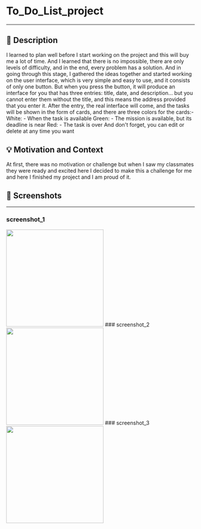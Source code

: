 # To_Do_List_project
---
<!--- <OWNER> AlmohaimeedAbdullah <REPOSITORY>To_Do_List_project. -->


## :scroll: Description
I learned to plan well before I start working on the project and this will buy me a lot of time.
And I learned that there is no impossible, there are only levels of difficulty, and in the end, every problem has a solution.
And in going through this stage, I gathered the ideas together and started working on the user interface, which is very simple 
and easy to use, and it consists of only one button.
But when you press the button, it will produce an interface for you that has three entries: title, date, and description... 
but you cannot enter them without the title, and this means the address provided that you enter it.
After the entry, the real interface will come, and the tasks will be shown in the form of cards, and there are three colors for the cards:-
White: - When the task is available
Green: - The mission is available, but its deadline is near
Red: - The task is over
And don't forget, you can edit or delete at any time you want

## :bulb: Motivation and Context
At first, there was no motivation or challenge but when I saw my classmates they were ready and excited here I decided to make this a challenge 
for me and here I finished my project and I am proud of it.

## :camera_flash: Screenshots
---
### screenshot_1
<img src="https://user-images.githubusercontent.com/91476854/139554075-5b8708ca-7a11-48d2-84e4-cd51f095b0ce.png" width="260">
### screenshot_2
<img src="https://user-images.githubusercontent.com/91476854/139553652-a47f6823-c769-4533-a8f9-cc61e3dff4c3.png" width="260">
### screenshot_3
<img src="https://user-images.githubusercontent.com/91476854/139553761-ad01ec3a-3377-4011-96d9-080a762b2601.png" width="260">
